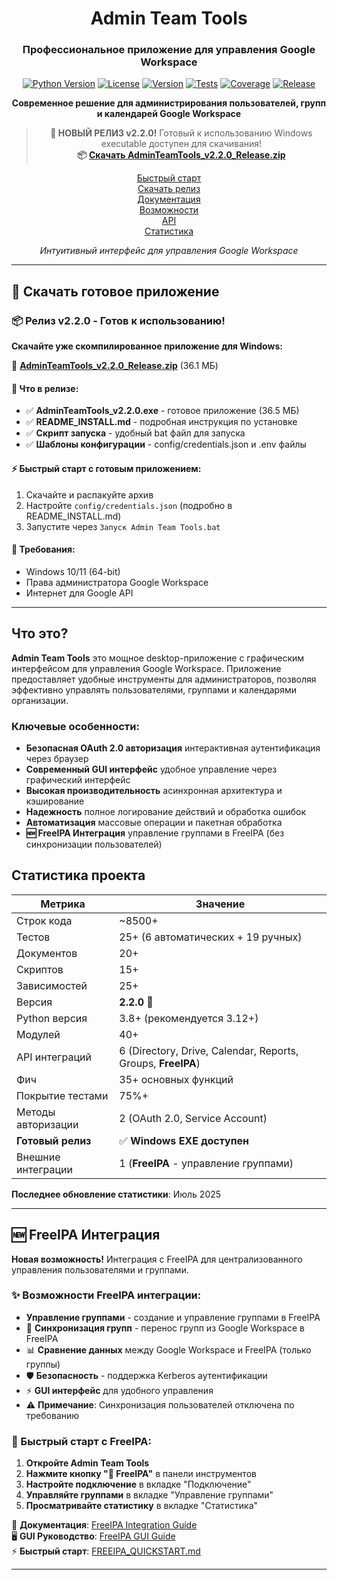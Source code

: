 ﻿<div align="center">

#  Admin Team Tools

### Профессиональное приложение для управления Google Workspace

[![Python Version](https://img.shields.io/badge/python-3.8%2B-blue.svg)](https://python.org)
[![License](https://img.shields.io/badge/license-MIT-green.svg)](LICENSE)
[![Version](https://img.shields.io/badge/version-2.2.0-brightgreen.svg)](https://github.com/Ashushkow/google-workspace-admin-tools/releases/tag/v2.2.0)
[![Tests](https://img.shields.io/badge/tests-25%2B%20passing-success.svg)](#testing)
[![Coverage](https://img.shields.io/badge/coverage-75%25-green.svg)](#testing)
[![Release](https://img.shields.io/badge/release-ready%20to%20use-success.svg)](https://github.com/Ashushkow/google-workspace-admin-tools/releases/tag/v2.2.0)

**Современное решение для администрирования пользователей, групп и календарей Google Workspace**

> **🎉 НОВЫЙ РЕЛИЗ v2.2.0!** Готовый к использованию Windows executable доступен для скачивания!  
> **📦 [Скачать AdminTeamTools_v2.2.0_Release.zip](https://github.com/Ashushkow/google-workspace-admin-tools/releases/tag/v2.2.0)**

[ Быстрый старт](#-быстрый-старт)  
[ Скачать релиз](#-скачать-готовое-приложение)  
[ Документация](#-документация)  
[ Возможности](#-возможности)  
[ API](#-api-и-интеграции)  
[ Статистика](#-статистика-проекта)

*Интуитивный интерфейс для управления Google Workspace*

</div>

---

## 🎯 Скачать готовое приложение

### 📦 Релиз v2.2.0 - Готов к использованию!

**Скачайте уже скомпилированное приложение для Windows:**

🔗 **[AdminTeamTools_v2.2.0_Release.zip](https://github.com/Ashushkow/google-workspace-admin-tools/releases/tag/v2.2.0)** (36.1 МБ)

#### 🚀 Что в релизе:
- ✅ **AdminTeamTools_v2.2.0.exe** - готовое приложение (36.5 МБ)
- ✅ **README_INSTALL.md** - подробная инструкция по установке
- ✅ **Скрипт запуска** - удобный bat файл для запуска
- ✅ **Шаблоны конфигурации** - config/credentials.json и .env файлы

#### ⚡ Быстрый старт с готовым приложением:
1. Скачайте и распакуйте архив
2. Настройте `config/credentials.json` (подробно в README_INSTALL.md)
3. Запустите через `Запуск Admin Team Tools.bat`

#### 🔧 Требования:
- Windows 10/11 (64-bit)
- Права администратора Google Workspace
- Интернет для Google API

---

##  Что это?

**Admin Team Tools**  это мощное desktop-приложение с графическим интерфейсом для управления Google Workspace. Приложение предоставляет удобные инструменты для администраторов, позволяя эффективно управлять пользователями, группами и календарями организации.

###  Ключевые особенности:

-  **Безопасная OAuth 2.0 авторизация**  интерактивная аутентификация через браузер
-  **Современный GUI интерфейс**  удобное управление через графический интерфейс
-  **Высокая производительность**  асинхронная архитектура и кэширование
-  **Надежность**  полное логирование действий и обработка ошибок
-  **Автоматизация**  массовые операции и пакетная обработка
-  **🆕 FreeIPA Интеграция**  управление группами в FreeIPA (без синхронизации пользователей)

##  Статистика проекта

| Метрика | Значение |
|---------|----------|
|  Строк кода | ~8500+ |
|  Тестов | 25+ (6 автоматических + 19 ручных) |
|  Документов | 20+ |
|  Скриптов | 15+ |
|  Зависимостей | 25+ |
|  Версия | **2.2.0** 🎉 |
|  Python версия | 3.8+ (рекомендуется 3.12+) |
|  Модулей | 40+ |
|  API интеграций | 6 (Directory, Drive, Calendar, Reports, Groups, **FreeIPA**) |
|  Фич | 35+ основных функций |
|  Покрытие тестами | 75%+ |
|  Методы авторизации | 2 (OAuth 2.0, Service Account) |
|  **Готовый релиз** | ✅ **Windows EXE доступен** |
|  Внешние интеграции | 1 (**FreeIPA** - управление группами) |

**Последнее обновление статистики**: Июль 2025

---

## 🆕 FreeIPA Интеграция

**Новая возможность!** Интеграция с FreeIPA для централизованного управления пользователями и группами.

### ✨ Возможности FreeIPA интеграции:

-  **Управление группами** - создание и управление группами в FreeIPA
- 🔄 **Синхронизация групп** - перенос групп из Google Workspace в FreeIPA
- 📊 **Сравнение данных** между Google Workspace и FreeIPA (только группы)
- 🛡️ **Безопасность** - поддержка Kerberos аутентификации
- ⚡ **GUI интерфейс** для удобного управления
- ⚠️ **Примечание**: Синхронизация пользователей отключена по требованию

### 🚀 Быстрый старт с FreeIPA:

1. **Откройте Admin Team Tools**
2. **Нажмите кнопку "🔗 FreeIPA"** в панели инструментов
3. **Настройте подключение** в вкладке "Подключение"
4. **Управляйте группами** в вкладке "Управление группами"
5. **Просматривайте статистику** в вкладке "Статистика"

📖 **Документация**: [FreeIPA Integration Guide](docs/FREEIPA_INTEGRATION_GUIDE.md)  
🖥️ **GUI Руководство**: [FreeIPA GUI Guide](docs/FREEIPA_GUI_GUIDE.md)  
⚡ **Быстрый старт**: [FREEIPA_QUICKSTART.md](FREEIPA_QUICKSTART.md)

---
